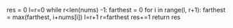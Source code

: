 res = 0
l=r=0
while r<len(nums) -1:
farthest = 0
for i in range(l, r+1):
farthest = max(farthest, i+nums[i])
l=r+1
r=farthest
res+=1
return res